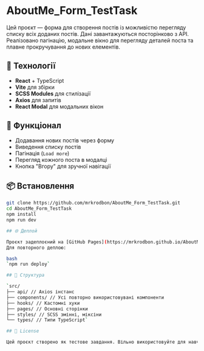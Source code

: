 
# AboutMe_Form_TestTask

Цей проєкт — форма для створення постів із можливістю перегляду списку всіх доданих постів. Дані завантажуються посторінково з API. Реалізовано пагінацію, модальне вікно для перегляду деталей поста та плавне прокручування до нових елементів.

## 🔧 Технології

- **React** + TypeScript
- **Vite** для збірки
- **SCSS Modules** для стилізації
- **Axios** для запитів
- **React Modal** для модальних вікон

## 🚀 Функціонал

- Додавання нових постів через форму
- Виведення списку постів
- Пагінація (`Load more`)
- Перегляд кожного поста в модалці
- Кнопка "Вгору" для зручної навігації

## 📦 Встановлення

```bash
git clone https://github.com/mrkrodbon/AboutMe_Form_TestTask.git
cd AboutMe_Form_TestTask
npm install
npm run dev

## 🌐 Деплой

Проєкт задеплоєний на [GitHub Pages](https://mrkrodbon.github.io/AboutMe_Form_TestTask/)  
Для повторного деплою:

bash
`npm run deploy`

## 📁 Структура

`src/
├── api/ // Axios інстанс 
├── components/ // Усі повторно використовувані компоненти 
├── hooks/ // Кастомні хуки 
├── pages/ // Основні сторінки 
├── styles/ // SCSS змінні, міксіни 
└── types/ // Типи TypeScript` 

## 📃 License

Цей проєкт створено як тестове завдання. Вільно використовуйте для навчання чи демонстрації.
